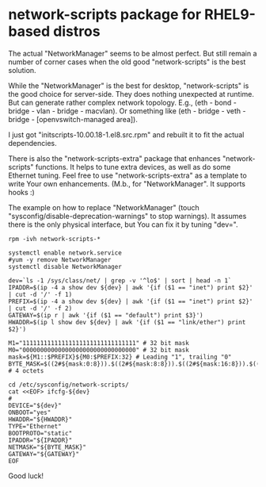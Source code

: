 # network-scripts package for RHEL9-based distros
The actual "NetworkManager" seems to be almost perfect.
But still remain a number of corner cases when the old good "network-scripts" is the best solution.

While the "NetworkManager" is the best for desktop, "network-scripts" is the good choice for server-side.
They does nothing unexpected at runtime. But can generate rather complex network topology.
E.g., (eth - bond - bridge - vlan - bridge - macvlan).
Or something like (eth - bridge - veth - bridge - [openvswitch-managed area]).

I just got "initscripts-10.00.18-1.el8.src.rpm" and rebuilt it to fit the actual dependencies.

There is also the "network-scripts-extra" package that enhances "network-scripts" functions.
It helps to tune extra devices, as well as do some Ethernet tuning.
Feel free to use "network-scripts-extra" as a template to write Your own enhancements.
(M.b., for "NetworkManager". It supports hooks :)

The example on how to replace "NetworkManager" (touch "sysconfig/disable-deprecation-warnings" to stop warnings).
It assumes there is the only physical interface, but You can fix it by tuning "dev=".
 
    rpm -ivh network-scripts-*

    systemctl enable network.service
    #yum -y remove NetworkManager
    systemctl disable NetworkManager

    dev=`ls -1 /sys/class/net/ | grep -v '^lo$' | sort | head -n 1`
    IPADDR=$(ip -4 a show dev ${dev} | awk '{if ($1 == "inet") print $2}' | cut -d '/' -f 1)
    PREFIX=$(ip -4 a show dev ${dev} | awk '{if ($1 == "inet") print $2}' | cut -d '/' -f 2)
    GATEWAY=$(ip r | awk '{if ($1 == "default") print $3}')
    HWADDR=$(ip l show dev ${dev} | awk '{if ($1 == "link/ether") print $2}')

    M1="11111111111111111111111111111111" # 32 bit mask
    M0="00000000000000000000000000000000" # 32 bit mask
    mask=${M1::$PREFIX}${M0:$PREFIX:32} # Leading "1", trailing "0"
    BYTE_MASK=$((2#${mask:0:8})).$((2#${mask:8:8})).$((2#${mask:16:8})).$((2#${mask:24:8})) # 4 octets

    cd /etc/sysconfig/network-scripts/
    cat <<EOF> ifcfg-${dev}
    #
    DEVICE="${dev}"
    ONBOOT="yes"
    HWADDR="${HWADDR}"
    TYPE="Ethernet"
    BOOTPROTO="static"
    IPADDR="${IPADDR}"
    NETMASK="${BYTE_MASK}"
    GATEWAY="${GATEWAY}"
    EOF

Good luck!